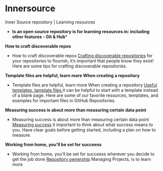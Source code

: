 # Innersource
Inner Source repository | Learning resources
- **Is an open source repository is for learning resources in: including other features - Git & Hub***
  
**How to craft discoverable repos**
- How to craft discoverable repos <a href="discoverable/">Crafting discoverable repositories</a> for your repositories to flourish, it’s important that people know they exist! Here are some tips for crafting discoverable repositories.

**Template files are helpful, learn more When creating a repository** 
- Template files are helpful, learn more When creating a repository <a href="templates/"> Useful templates, tamplate files </a>it can be helpful to start with a template instead of a blank page. Here are some of our favorite resources, templates, and examples for important files in GitHub Repositories.

**Measuring success is about more than measuring certain data point** 
- Measuring success is about more than measuring certain data point <a href="metrics/"> Measuring success</a> it important to think about what success means to you. Have clear goals before getting started, including a plan on how to measure.

**Working from home, you'll be set for succeess**
- Working from home, you'll be set for succeess wherever you decide to get the job done <a href="repo-ownership/"> Repository ownership</a> Managing Projects, is to learn more 
